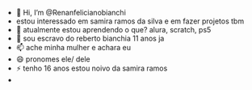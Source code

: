 - 👋 Hi, I’m @Renanfelicianobianchi
- estou interessado em samira ramos da silva e em fazer projetos tbm
- 🌱 atualmente estou aprendendo o que? alura, scratch, ps5
- 💞️ sou escravo do reberto bianchia 11 anos ja
- 📫 ache minha mulher e achara eu
- 😄 pronomes ele/ dele 
- ⚡ tenho 16 anos estou noivo da samira ramos
- 
<!---
Renanfelicianobianchi/Renanfelicianobianchi is a ✨ special ✨ repository because its `README.md` (this file) appears on your GitHub profile.
You can click the Preview link to take a look at your changes.
--->

